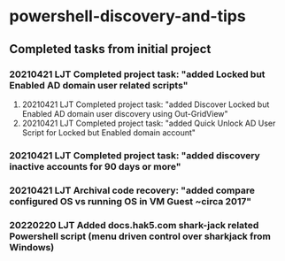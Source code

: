 # powershell-discovery-and-tips

## Completed tasks from initial project

###  20210421 LJT Completed project task:  "added Locked but Enabled AD domain user related scripts"
1. 20210421 LJT Completed project task: "added Discover Locked but Enabled AD domain user discovery using Out-GridView"
2. 20210421 LJT Completed project task: "added Quick Unlock AD User Script for Locked but Enabled domain account"

###  20210421 LJT Completed project task:  "added discovery inactive accounts for 90 days or more"

###  20210421 LJT Archival code recovery:  "added compare configured OS vs running OS in VM Guest ~circa 2017"

###  20220220 LJT Added docs.hak5.com shark-jack related Powershell script (menu driven control over sharkjack from Windows)


